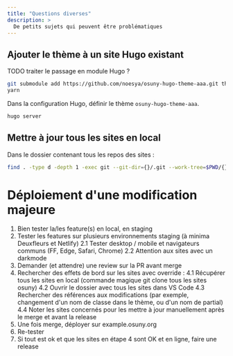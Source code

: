 ```yaml
---
title: "Questions diverses"
description: >
  De petits sujets qui peuvent être problématiques
---
```


## Ajouter le thème à un site Hugo existant

TODO traiter le passage en module Hugo ?

```bash
git submodule add https://github.com/noesya/osuny-hugo-theme-aaa.git themes/osuny-hugo-theme-aaa
yarn
```

Dans la configuration Hugo, définir le thème `osuny-hugo-theme-aaa`.

```bash
hugo server
```

## Mettre à jour tous les sites en local

Dans le dossier contenant tous les repos des sites : 

```bash
find . -type d -depth 1 -exec git --git-dir={}/.git --work-tree=$PWD/{} pull origin main --recurse-submodules \;
```


# Déploiement d'une modification majeure

1. Bien tester la/les feature(s) en local, en staging
2. Tester les features sur plusieurs environnements staging (à minima Deuxfleurs et Netlify)
  2.1 Tester desktop / mobile et navigateurs communs (FF, Edge, Safari, Chrome)
  2.2 Attention aux sites avec un darkmode
3. Demander (et attendre) une review sur la PR avant merge
4. Rechercher des effets de bord sur les sites avec override :
  4.1 Récupérer tous les sites en local (commande magique git clone tous les sites osuny)
  4.2 Ouvrir le dossier avec tous les sites dans VS Code
  4.3 Rechercher des références aux modifications (par exemple, changement d'un nom de classe dans le thème, ou d'un nom de partial)
  4.4 Noter les sites concernés pour les mettre à jour manuellement après le merge et avant la release
5. Une fois merge, déployer sur example.osuny.org
6. Re-tester
7. Si tout est ok et que les sites en étape 4 sont OK et en ligne, faire une release



